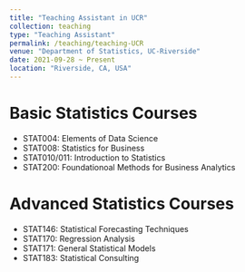 ```yaml
---
title: "Teaching Assistant in UCR"
collection: teaching
type: "Teaching Assistant"
permalink: /teaching/teaching-UCR
venue: "Department of Statistics, UC-Riverside"
date: 2021-09-28 ~ Present
location: "Riverside, CA, USA"
---
```


Basic Statistics Courses
======
- STAT004: Elements of Data Science
- STAT008: Statistics for Business
- STAT010/011: Introduction to Statistics
- STAT200: Foundationoal Methods for Business Analytics

Advanced Statistics Courses
======
- STAT146: Statistical Forecasting Techniques
- STAT170: Regression Analysis
- STAT171: General Statistical Models
- STAT183: Statistical Consulting

